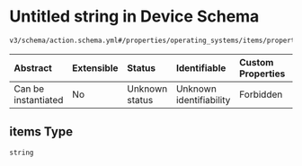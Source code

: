# Untitled string in Device Schema

```txt
v3/schema/action.schema.yml#/properties/operating_systems/items/properties/steps/items/properties/actions/items/oneOf/17/properties/adb:reboot/properties/args/items
```



| Abstract            | Extensible | Status         | Identifiable            | Custom Properties | Additional Properties | Access Restrictions | Defined In                                                          |
| :------------------ | :--------- | :------------- | :---------------------- | :---------------- | :-------------------- | :------------------ | :------------------------------------------------------------------ |
| Can be instantiated | No         | Unknown status | Unknown identifiability | Forbidden         | Allowed               | none                | [device.schema.json*](../device.schema.json "open original schema") |

## items Type

`string`
